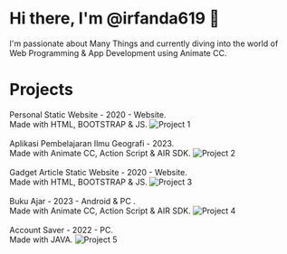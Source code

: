 # Hi there, I'm @irfanda619 👋

I'm passionate about Many Things and currently diving into the world of Web Programming & App Development using Animate CC.

# Projects
Personal Static Website - 2020 - Website.<br>
Made with HTML, BOOTSTRAP & JS.
![Project 1](https://i.postimg.cc/zGvjQfvV/personal-website.png)
<br><br>
Aplikasi Pembelajaran Ilmu Geografi - 2023.<br>
Made with Animate CC, Action Script & AIR SDK.
![Project 2](https://i.postimg.cc/nhgSQhyv/HOW-TO-landscape.jpg)
<br><br>
Gadget Article Static Website - 2020 - Website.<br>
Made with HTML, BOOTSTRAP & JS.
![Project 3](https://i.postimg.cc/2ycV0VR7/Vanzgadget.png)
<br><br>
Buku Ajar - 2023 - Android & PC .<br>
Made with Animate CC, Action Script & AIR SDK.
![Project 4](https://i.postimg.cc/sD917PJr/kingslayer-2.png)
<br><br>
Account Saver - 2022 - PC.<br>
Made with JAVA.
![Project 5](https://i.postimg.cc/2SGbRdqw/kingslayer.png)



